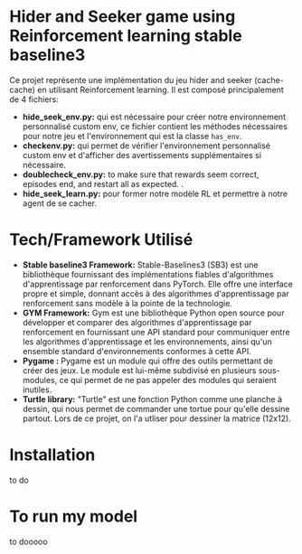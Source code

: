 # Hider and Seeker game using Reinforcement learning stable baseline3
Ce projet représente une implémentation du jeu hider and seeker (cache-cache) en utilisant Reinforcement learning. Il est composé principalement de 4 fichiers:
* **hide_seek_env.py:** qui est nécessaire pour créer notre environnement personnalisé custom env, ce fichier contient les méthodes nécessaires pour notre jeu  et l'environnement qui est la classe ```has_env```.
* **checkenv.py:** qui permet de vérifier l'environnement personnalisé custom env et d'afficher des avertissements supplémentaires si nécessaire.
* **doublecheck_env.py:** to make sure that rewards seem correct, episodes end, and restart all as expected. .
* **hide_seek_learn.py:** pour former notre modèle RL et permettre à notre agent de se cacher. 
# Tech/Framework Utilisé
* **Stable baseline3 Framework:**
  Stable-Baselines3 (SB3) est une bibliothèque fournissant des implémentations fiables d'algorithmes d'apprentissage par renforcement dans PyTorch. Elle offre une interface propre et simple,  donnant accès à des algorithmes d'apprentissage par renforcement sans modèle à la pointe de la technologie.
* **GYM Framework:**
  Gym est une bibliothèque Python open source pour développer et comparer des algorithmes d'apprentissage par renforcement en fournissant une API standard pour communiquer entre les algorithmes d'apprentissage et les environnements, ainsi qu'un ensemble standard d'environnements conformes à cette API.
* **Pygame :**
  Pygame est un module qui offre des outils permettant de créer des jeux. Le module est lui-même subdivisé en plusieurs sous-modules, ce qui permet de ne pas appeler des modules qui seraient inutiles.
* **Turtle library:**
"Turtle" est une fonction Python comme une planche à dessin, qui nous permet de commander une tortue pour qu'elle dessine partout. Lors de ce projet, on l'a utliser pour dessiner la matrice (12x12).
# Installation
to do 
# To run my model
to dooooo
